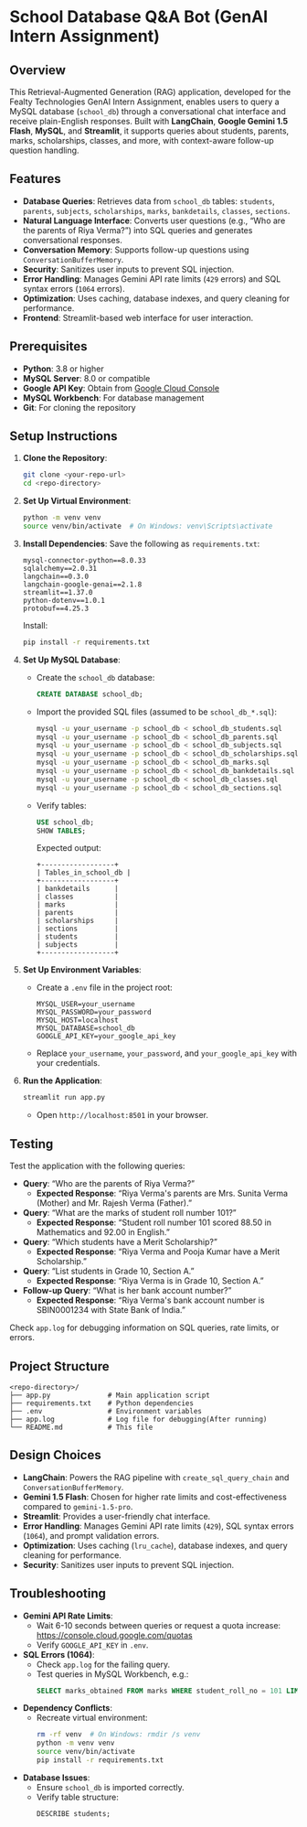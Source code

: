 # School Database Q&A Bot (GenAI Intern Assignment)

## Overview
This Retrieval-Augmented Generation (RAG) application, developed for the Fealty Technologies GenAI Intern Assignment, enables users to query a MySQL database (`school_db`) through a conversational chat interface and receive plain-English responses. Built with **LangChain**, **Google Gemini 1.5 Flash**, **MySQL**, and **Streamlit**, it supports queries about students, parents, marks, scholarships, classes, and more, with context-aware follow-up question handling.

## Features
- **Database Queries**: Retrieves data from `school_db` tables: `students`, `parents`, `subjects`, `scholarships`, `marks`, `bankdetails`, `classes`, `sections`.
- **Natural Language Interface**: Converts user questions (e.g., “Who are the parents of Riya Verma?”) into SQL queries and generates conversational responses.
- **Conversation Memory**: Supports follow-up questions using `ConversationBufferMemory`.
- **Security**: Sanitizes user inputs to prevent SQL injection.
- **Error Handling**: Manages Gemini API rate limits (`429` errors) and SQL syntax errors (`1064` errors).
- **Optimization**: Uses caching, database indexes, and query cleaning for performance.
- **Frontend**: Streamlit-based web interface for user interaction.

## Prerequisites
- **Python**: 3.8 or higher
- **MySQL Server**: 8.0 or compatible
- **Google API Key**: Obtain from [Google Cloud Console](https://console.cloud.google.com/)
- **MySQL Workbench**: For database management
- **Git**: For cloning the repository

## Setup Instructions
1. **Clone the Repository**:
   ```bash
   git clone <your-repo-url>
   cd <repo-directory>
   ```

2. **Set Up Virtual Environment**:
   ```bash
   python -m venv venv
   source venv/bin/activate  # On Windows: venv\Scripts\activate
   ```

3. **Install Dependencies**:
   Save the following as `requirements.txt`:
   ```text
   mysql-connector-python==8.0.33
   sqlalchemy==2.0.31
   langchain==0.3.0
   langchain-google-genai==2.1.8
   streamlit==1.37.0
   python-dotenv==1.0.1
   protobuf==4.25.3
   ```
   Install:
   ```bash
   pip install -r requirements.txt
   ```

4. **Set Up MySQL Database**:
   - Create the `school_db` database:
     ```sql
     CREATE DATABASE school_db;
     ```
   - Import the provided SQL files (assumed to be `school_db_*.sql`):
     ```bash
     mysql -u your_username -p school_db < school_db_students.sql
     mysql -u your_username -p school_db < school_db_parents.sql
     mysql -u your_username -p school_db < school_db_subjects.sql
     mysql -u your_username -p school_db < school_db_scholarships.sql
     mysql -u your_username -p school_db < school_db_marks.sql
     mysql -u your_username -p school_db < school_db_bankdetails.sql
     mysql -u your_username -p school_db < school_db_classes.sql
     mysql -u your_username -p school_db < school_db_sections.sql
     ```
   - Verify tables:
     ```sql
     USE school_db;
     SHOW TABLES;
     ```
     Expected output:
     ```
     +------------------+
     | Tables_in_school_db |
     +------------------+
     | bankdetails      |
     | classes          |
     | marks            |
     | parents          |
     | scholarships     |
     | sections         |
     | students         |
     | subjects         |
     +------------------+
     ```

5. **Set Up Environment Variables**:
   - Create a `.env` file in the project root:
     ```text
     MYSQL_USER=your_username
     MYSQL_PASSWORD=your_password
     MYSQL_HOST=localhost
     MYSQL_DATABASE=school_db
     GOOGLE_API_KEY=your_google_api_key
     ```
   - Replace `your_username`, `your_password`, and `your_google_api_key` with your credentials.

6. **Run the Application**:
   ```bash
   streamlit run app.py
   ```
   - Open `http://localhost:8501` in your browser.

## Testing
Test the application with the following queries:
- **Query**: “Who are the parents of Riya Verma?”
  - **Expected Response**: “Riya Verma's parents are Mrs. Sunita Verma (Mother) and Mr. Rajesh Verma (Father).”
- **Query**: “What are the marks of student roll number 101?”
  - **Expected Response**: “Student roll number 101 scored 88.50 in Mathematics and 92.00 in English.”
- **Query**: “Which students have a Merit Scholarship?”
  - **Expected Response**: “Riya Verma and Pooja Kumar have a Merit Scholarship.”
- **Query**: “List students in Grade 10, Section A.”
  - **Expected Response**: “Riya Verma is in Grade 10, Section A.”
- **Follow-up Query**: “What is her bank account number?”
  - **Expected Response**: “Riya Verma's bank account number is SBIN0001234 with State Bank of India.”

Check `app.log` for debugging information on SQL queries, rate limits, or errors.

## Project Structure
```
<repo-directory>/
├── app.py              # Main application script
├── requirements.txt    # Python dependencies
├── .env                # Environment variables
├── app.log             # Log file for debugging(After running)
└── README.md           # This file
```

## Design Choices
- **LangChain**: Powers the RAG pipeline with `create_sql_query_chain` and `ConversationBufferMemory`.
- **Gemini 1.5 Flash**: Chosen for higher rate limits and cost-effectiveness compared to `gemini-1.5-pro`.
- **Streamlit**: Provides a user-friendly chat interface.
- **Error Handling**: Manages Gemini API rate limits (`429`), SQL syntax errors (`1064`), and prompt validation errors.
- **Optimization**: Uses caching (`lru_cache`), database indexes, and query cleaning for performance.
- **Security**: Sanitizes user inputs to prevent SQL injection.

## Troubleshooting
- **Gemini API Rate Limits**:
  - Wait 6-10 seconds between queries or request a quota increase: https://console.cloud.google.com/quotas
  - Verify `GOOGLE_API_KEY` in `.env`.
- **SQL Errors (1064)**:
  - Check `app.log` for the failing query.
  - Test queries in MySQL Workbench, e.g.:
    ```sql
    SELECT marks_obtained FROM marks WHERE student_roll_no = 101 LIMIT 5;
    ```
- **Dependency Conflicts**:
  - Recreate virtual environment:
    ```bash
    rm -rf venv  # On Windows: rmdir /s venv
    python -m venv venv
    source venv/bin/activate
    pip install -r requirements.txt
    ```
- **Database Issues**:
  - Ensure `school_db` is imported correctly.
  - Verify table structure:
    ```sql
    DESCRIBE students;
    ```
